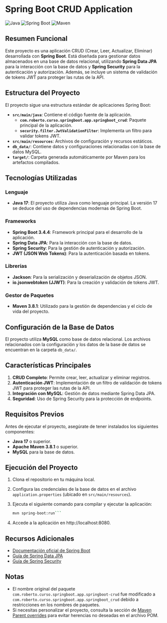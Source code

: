 # Spring Boot CRUD Application

![Java](https://img.shields.io/badge/Java-17-blue)
![Spring Boot](https://img.shields.io/badge/Spring%20Boot-3.4.4-brightgreen)
![Maven](https://img.shields.io/badge/Maven-3.8.1-orange)

## Resumen Funcional

Este proyecto es una aplicación CRUD (Crear, Leer, Actualizar, Eliminar) desarrollada con **Spring Boot**. Está diseñada para gestionar datos almacenados en una base de datos relacional, utilizando **Spring Data JPA** para la interacción con la base de datos y **Spring Security** para la autenticación y autorización. Además, se incluye un sistema de validación de tokens JWT para proteger las rutas de la API.

## Estructura del Proyecto

El proyecto sigue una estructura estándar de aplicaciones Spring Boot:

- **`src/main/java`**: Contiene el código fuente de la aplicación.
  - **`com.roberto.curso.springboot.app.springboot_crud`**: Paquete principal de la aplicación.
  - **`security.filter.JwtValidationFilter`**: Implementa un filtro para validar tokens JWT.
- **`src/main/resources`**: Archivos de configuración y recursos estáticos.
- **`db_data/`**: Contiene datos y configuraciones relacionadas con la base de datos MySQL.
- **`target/`**: Carpeta generada automáticamente por Maven para los artefactos compilados.

## Tecnologías Utilizadas

### Lenguaje
- **Java 17**: El proyecto utiliza Java como lenguaje principal. La versión 17 se deduce del uso de dependencias modernas de Spring Boot.

### Frameworks
- **Spring Boot 3.4.4**: Framework principal para el desarrollo de la aplicación.
- **Spring Data JPA**: Para la interacción con la base de datos.
- **Spring Security**: Para la gestión de autenticación y autorización.
- **JWT (JSON Web Tokens)**: Para la autenticación basada en tokens.

### Librerías
- **Jackson**: Para la serialización y deserialización de objetos JSON.
- **io.jsonwebtoken (JJWT)**: Para la creación y validación de tokens JWT.

### Gestor de Paquetes
- **Maven 3.8.1**: Utilizado para la gestión de dependencias y el ciclo de vida del proyecto.

## Configuración de la Base de Datos

El proyecto utiliza **MySQL** como base de datos relacional. Los archivos relacionados con la configuración y los datos de la base de datos se encuentran en la carpeta `db_data/`.

## Características Principales

1. **CRUD Completo**: Permite crear, leer, actualizar y eliminar registros.
2. **Autenticación JWT**: Implementación de un filtro de validación de tokens JWT para proteger las rutas de la API.
3. **Integración con MySQL**: Gestión de datos mediante Spring Data JPA.
4. **Seguridad**: Uso de Spring Security para la protección de endpoints.

## Requisitos Previos

Antes de ejecutar el proyecto, asegúrate de tener instalados los siguientes componentes:

- **Java 17** o superior.
- **Apache Maven 3.8.1** o superior.
- **MySQL** para la base de datos.

## Ejecución del Proyecto

1. Clona el repositorio en tu máquina local.
2. Configura las credenciales de la base de datos en el archivo `application.properties` (ubicado en `src/main/resources`).
3. Ejecuta el siguiente comando para compilar y ejecutar la aplicación:

   ```bash
   mvn spring-boot:run```
4. Accede a la aplicación en http://localhost:8080.

## Recursos Adicionales

- [Documentación oficial de Spring Boot](https://spring.io/projects/spring-boot)
- [Guía de Spring Data JPA](https://spring.io/guides/gs/accessing-data-jpa/)
- [Guía de Spring Security](https://spring.io/guides/gs/securing-web/)

## Notas

- El nombre original del paquete `com.roberto.curso.springboot.app.springboot-crud` fue modificado a `com.roberto.curso.springboot.app.springboot_crud` debido a restricciones en los nombres de paquetes.
- Si necesitas personalizar el proyecto, consulta la sección de [Maven Parent overrides](HELP.md) para evitar herencias no deseadas en el archivo POM.